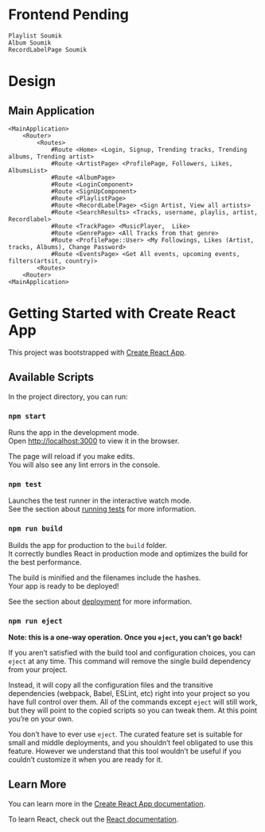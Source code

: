 # Frontend Pending
```
Playlist Soumik
Album Soumik
RecordLabelPage Soumik
```

# Design
## Main Application
```
<MainApplication>
    <Router>
        <Routes>
            #Route <Home> <Login, Signup, Trending tracks, Trending albums, Trending artist>
            #Route <ArtistPage> <ProfilePage, Followers, Likes, AlbumsList>
            #Route <AlbumPage> 
            #Route <LoginComponent> 
            #Route <SignUpComponent> 
            #Route <PlaylistPage>
            #Route <RecordLabelPage> <Sign Artist, View all artists>
            #Route <SearchResults> <Tracks, username, playlis, artist, Recordlabel>
            #Route <TrackPage> <MusicPlayer,  Like>
            #Route <GenrePage> <All Tracks from that genre>
            #Route <ProfilePage::User> <My Followings, Likes (Artist, tracks, Albums), Change Password>
            #Route <EventsPage> <Get All events, upcoming events, filters(artsit, country)>
        <Routes>
    <Router>
<MainApplication>
```


# Getting Started with Create React App

This project was bootstrapped with [Create React App](https://github.com/facebook/create-react-app).

## Available Scripts

In the project directory, you can run:

### `npm start`

Runs the app in the development mode.\
Open [http://localhost:3000](http://localhost:3000) to view it in the browser.

The page will reload if you make edits.\
You will also see any lint errors in the console.

### `npm test`

Launches the test runner in the interactive watch mode.\
See the section about [running tests](https://facebook.github.io/create-react-app/docs/running-tests) for more information.

### `npm run build`

Builds the app for production to the `build` folder.\
It correctly bundles React in production mode and optimizes the build for the best performance.

The build is minified and the filenames include the hashes.\
Your app is ready to be deployed!

See the section about [deployment](https://facebook.github.io/create-react-app/docs/deployment) for more information.

### `npm run eject`

**Note: this is a one-way operation. Once you `eject`, you can’t go back!**

If you aren’t satisfied with the build tool and configuration choices, you can `eject` at any time. This command will remove the single build dependency from your project.

Instead, it will copy all the configuration files and the transitive dependencies (webpack, Babel, ESLint, etc) right into your project so you have full control over them. All of the commands except `eject` will still work, but they will point to the copied scripts so you can tweak them. At this point you’re on your own.

You don’t have to ever use `eject`. The curated feature set is suitable for small and middle deployments, and you shouldn’t feel obligated to use this feature. However we understand that this tool wouldn’t be useful if you couldn’t customize it when you are ready for it.

## Learn More

You can learn more in the [Create React App documentation](https://facebook.github.io/create-react-app/docs/getting-started).

To learn React, check out the [React documentation](https://reactjs.org/).

